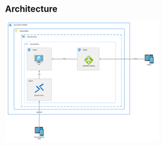 # Architecture
![Architecture](https://github.com/infracsademos/terraform/blob/main/application_gateway/img/application_gateway.png)